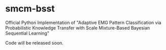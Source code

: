 # smcm-bsst

Official Python Implementation of "Adaptive EMG Pattern Classification via Probabilistic Knowledge Transfer with Scale Mixture-Based Bayesian Sequential Learning"

Code will be released soon. 